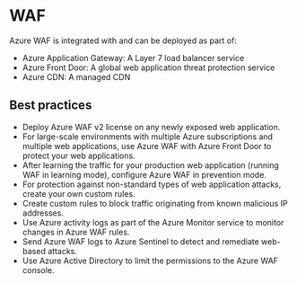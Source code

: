 # WAF

Azure WAF is integrated with and can be deployed as part of:

* Azure Application Gateway: A Layer 7 load balancer service
* Azure Front Door: A global web application threat protection service
* Azure CDN: A managed CDN

## Best practices

* Deploy Azure WAF v2 license on any newly exposed web application.
* For large-scale environments with multiple Azure subscriptions and multiple
web applications, use Azure WAF with Azure Front Door to protect your
web applications.
* After learning the traffic for your production web application (running WAF in
learning mode), configure Azure WAF in prevention mode.
* For protection against non-standard types of web application attacks, create your
own custom rules.
* Create custom rules to block traffic originating from known malicious IP addresses.
* Use Azure activity logs as part of the Azure Monitor service to monitor changes in
Azure WAF rules.
* Send Azure WAF logs to Azure Sentinel to detect and remediate web-based attacks.
* Use Azure Active Directory to limit the permissions to the Azure WAF console.
